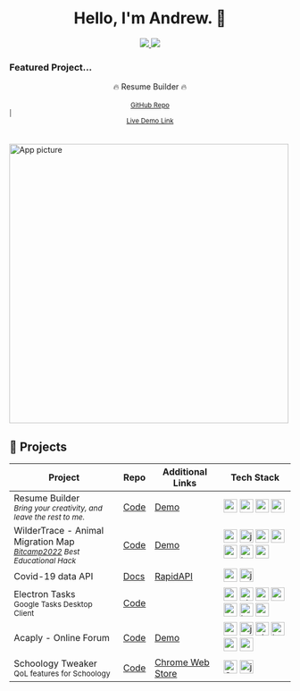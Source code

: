<div align="center">
<h1>Hello, I'm Andrew. 👋</h1>
<a href="https://andrewzh.com/">
  <img src="https://img.shields.io/badge/website-1e272c?style=for-the-badge&logo=About.me&logoColor=white" />
</a>
<a href="https://www.linkedin.com/in/andrewzhlee/">
  <img src="https://img.shields.io/badge/linkedin-%230077B5.svg?style=for-the-badge&logo=linkedin&logoColor=white" />
</a>
</div>

<!-- 
### Currently working on...
Learning Next.js & Building a [Resume Editor](https://github.com/pillious/resume-app) App. -->

### Featured Project...

<center>🔥 Resume Builder 🔥</center><br />
<center><sub><a href="https://github.com/pillious/Resume-Builder">GitHub Repo</a></sub></center>
<span><sub> | </sub></span>
<center><sub><a href="https://resume-app-one.vercel.app/">Live Demo Link</a></sub></center><br /><br />
<img src="https://user-images.githubusercontent.com/33373459/214163165-8eafcb8f-f40d-44cf-a221-4cbb0500774e.png" alt="App picture" width="500"/>

## 📘 Projects

<table>
  <thead>
    <tr>
      <th>Project</th>
      <th>Repo</th>
      <th>Additional Links</th>
      <th>Tech Stack</th>
    </tr>
  </thead>
  <tbody>
    <tr>
      <td>Resume Builder<br><i><sub>Bring your creativity, and leave the rest to me.</sub></i></td>
      <td><a href="https://github.com/pillious/Resume-Builder">Code</a></td>
      <td><a href="https://resume-app-one.vercel.app/">Demo</a></td>
      <td>
        <img src="https://user-images.githubusercontent.com/33373459/194738312-27d6ee9c-a2f1-4465-bf11-51b8874e869e.png" alt="next.js" height="24"/>
        <img src="https://github.com/get-icon/geticon/raw/master/icons/typescript-icon.svg" alt="typescript" height="24"/>
        <img src="https://github.com/get-icon/geticon/raw/master/icons/material-ui.svg" alt="mui" height="24"/>
        <img src="https://github.com/get-icon/geticon/raw/master/icons/mongodb-icon.svg" alt="mongodb" height="24"/>
      </td>
    </tr>
    <tr>
      <td>WilderTrace - Animal Migration Map<br><i><sub><a href="https://devpost.com/software/wild-stats">Bitcamp2022</a> Best Educational Hack</sub></i></td>
      <td><a href="https://github.com/pillious/Bitcamp2022">Code</a></td>
      <td><a href="https://andrewzh.com/Bitcamp2022">Demo</a></td>
      <td>
        <img src="https://user-images.githubusercontent.com/25181517/183897015-94a058a6-b86e-4e42-a37f-bf92061753e5.png" alt="react" height="24"/>
        <img src="https://user-images.githubusercontent.com/25181517/117447155-6a868a00-af3d-11eb-9cfe-245df15c9f3f.png" alt="javascript" height="24"/>        
        <img src="https://user-images.githubusercontent.com/25181517/187896150-cc1dcb12-d490-445c-8e4d-1275cd2388d6.png" alt="redux toolkit" height="24"/>
        <img src="https://github.com/get-icon/geticon/raw/master/icons/nodejs-icon.svg" alt="node.js" height="24"/>
        <img src="https://github.com/get-icon/geticon/raw/master/icons/mongodb-icon.svg" alt="mongodb" height="24"/>
        <img src="https://user-images.githubusercontent.com/25181517/192158954-f88b5814-d510-4564-b285-dff7d6400dad.png" alt="html" height="24"/>
        <img src="https://user-images.githubusercontent.com/25181517/183898674-75a4a1b1-f960-4ea9-abcb-637170a00a75.png" alt="css" height="24"/>
      </td>
    </tr>
    <tr>
      <td>Covid-19 data API</td>
      <td><a href="https://github.com/pillious/Covid-19-Api">Docs</a></td>
      <td><a href="https://rapidapi.com/pillious/api/who-covid-19-data?endpoint=apiendpoint_6ee0a65a-43a1-44c3-a821-a0137508f32e">RapidAPI</a></td>
      <td>
        <img src="https://github.com/get-icon/geticon/raw/master/icons/nodejs-icon.svg" alt="node.js" height="24"/> 
        <img src="https://user-images.githubusercontent.com/25181517/117447155-6a868a00-af3d-11eb-9cfe-245df15c9f3f.png" alt="javascript" height="24"/>    
      </td>
    </tr>
    <tr>
      <td>Electron Tasks<br><sub>Google Tasks Desktop Client<suv></td>
      <td><a href="https://github.com/pillious/Electron-Tasks">Code</a></td>
      <td></td>
      <td>
        <img src="https://user-images.githubusercontent.com/33373459/194738312-27d6ee9c-a2f1-4465-bf11-51b8874e869e.png" alt="next.js" height="24"/>
        <img src="https://user-images.githubusercontent.com/33373459/194738368-9a042786-fb87-42fc-853b-2e6b8610e5d1.svg" alt="electron.js" height="24"/>
        <img src="https://user-images.githubusercontent.com/25181517/183897015-94a058a6-b86e-4e42-a37f-bf92061753e5.png" alt="react" height="24"/>
        <img src="https://user-images.githubusercontent.com/25181517/183890598-19a0ac2d-e88a-4005-a8df-1ee36782fde1.png" alt="typescript" height="24"/>        
        <img src="https://user-images.githubusercontent.com/25181517/187896150-cc1dcb12-d490-445c-8e4d-1275cd2388d6.png" alt="redux toolkit" height="24"/>
        <img src="https://user-images.githubusercontent.com/25181517/192158954-f88b5814-d510-4564-b285-dff7d6400dad.png" alt="html" height="24"/>
        <img src="https://user-images.githubusercontent.com/25181517/183898674-75a4a1b1-f960-4ea9-abcb-637170a00a75.png" alt="css" height="24"/>  
      </td>
    </tr>
    <tr>
      <td>Acaply - Online Forum</td>
      <td><a href="https://github.com/pillious/Acaply">Code</a></td>
      <td><a href="https://acaply.humpillious.vercel.app/">Demo</a></td>
      <td>
        <img src="https://github.com/get-icon/geticon/raw/master/icons/nodejs-icon.svg" alt="node.js" height="24"/> 
        <img src="https://user-images.githubusercontent.com/25181517/117447155-6a868a00-af3d-11eb-9cfe-245df15c9f3f.png" alt="javascript" height="24"/>    
        <img src="https://user-images.githubusercontent.com/33373459/194737630-b8ed55da-2daf-4f6a-b952-715c4ac2ad34.svg" alt="ejs" height="24"/>    
        <img src="https://user-images.githubusercontent.com/25181517/192158954-f88b5814-d510-4564-b285-dff7d6400dad.png" alt="html" height="24"/>
        <img src="https://user-images.githubusercontent.com/25181517/183898674-75a4a1b1-f960-4ea9-abcb-637170a00a75.png" alt="css" height="24"/>
        <img src="https://github.com/get-icon/geticon/raw/master/icons/mongodb-icon.svg" alt="mongodb" height="24"/>
      </td>
    </tr>
    <tr>
      <td>Schoology Tweaker<br><sub>QoL features for Schoology</sub></td>
      <td><a href="https://github.com/pillious/Schoology-Tweaker">Code</a></td>
      <td><a href="https://chrome.google.com/webstore/detail/schoology-tweaker/ipnncpoelkijliehpkmcfahcmaakommp">Chrome Web Store</a></td>
      <td>
        <img src="https://user-images.githubusercontent.com/25181517/192158956-48192682-23d5-4bfc-9dfb-6511ade346bc.png" alt="SCSS" height="24"/>    
        <img src="https://user-images.githubusercontent.com/25181517/117447155-6a868a00-af3d-11eb-9cfe-245df15c9f3f.png" alt="javascript" height="24"/>    
      </td>
    </tr>
  </tbody>
</table>
